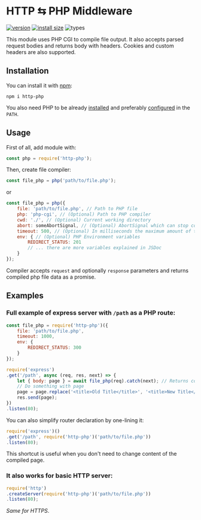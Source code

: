 # HTTP ⇆ PHP Middleware

[![version](https://badgen.net/npm/v/http-php?label=version&icon=npm)](https://www.npmjs.com/package/http-php)
[![install size](https://badgen.net/packagephobia/install/http-php?color=yellow&icon=packagephobia)](https://packagephobia.com/result?p=http-php)
![types](https://badgen.net/npm/types/http-php?color=green&icon=typescript)

This module uses PHP CGI to compile file output. It also accepts parsed request bodies and returns body with headers. Cookies and custom headers are also supported.

## Installation

You can install it with [npm](https://www.npmjs.com/):

```
npm i http-php
```

You also need PHP to be already [installed](https://www.php.net/install) and preferably [configured](https://www.php.net/manual/en/faq.installation.php#faq.installation.addtopath) in the `PATH`.

## Usage

First of all, add module with:

```js
const php = require('http-php');
```

Then, create file compiler:

```js
const file_php = php('path/to/file.php');
```

or

```js
const file_php = php({
    file: 'path/to/file.php', // Path to PHP file
    php: 'php-cgi', // (Optional) Path to PHP compiler
    cwd: './', // (Optional) Current working directory
    abort: someAbortSignal, // (Optional) AbortSignal which can stop compilation process
    timeout: 500, // (Optional) In milliseconds the maximum amount of time the process is allowed to run
    env: { // (Optional) PHP Environment variables
        REDIRECT_STATUS: 201
        // ... there are more variables explained in JSDoc
    }
});
```

Compiler accepts `request` and optionally `response` parameters and returns compiled php file data as a promise.

## Examples

### Full example of express server with `/path` as a PHP route:

```js
const file_php = require('http-php')({
    file: 'path/to/file.php',
    timeout: 1000,
    env: {
        REDIRECT_STATUS: 300
    }
});

require('express')
.get('/path', async (req, res, next) => {
    let { body: page } = await file_php(req).catch(next); // Returns compiler output as a string
    // Do something with page
    page = page.replace('<title>Old Title</title>', '<title>New Title</title>');
    res.send(page);
})
.listen(80);
```

You can also simplify router declaration by one-lining it:

```js
require('express')()
.get('/path', require('http-php')('path/to/file.php'))
.listen(80);
```

This shortcut is useful when you don't need to change content of the compiled page.

### It also works for basic HTTP server:

```js
require('http')
.createServer(require('http-php')('path/to/file.php'))
.listen(80);
```

*Same for HTTPS*.